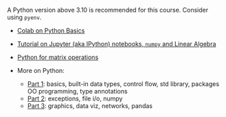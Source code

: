 
A Python version above 3.10 is recommended for this course. Consider using `pyenv`.

- [Colab on Python Basics](https://colab.research.google.com/github/DM561/dm561.github.io/blob/master/assets/Python_in_a_Nutshell.ipynb)

- [Tutorial on Jupyter (aka IPython) notebooks, `numpy` and Linear Algebra](https://github.com/DM871/dm871.github.io/blob/main/notebooks/Tutorial.ipynb)

- [Python for matrix operations](https://github.com/DM871/dm871.github.io/blob/main/notebooks/Tutorial4Exam.ipynb)

- More on Python: 

  - [Part 1](https://dm561.github.io/assets/dm561-lec1.pdf): basics, built-in
    data types, control flow, std library, packages OO programming, type annotations
  - [Part 2](https://dm561.github.io/assets/dm561-lec2.pdf): exceptions, file i/o, numpy
  - [Part 3](https://dm561.github.io/assets/dm561-lec3.pdf): graphics, data viz,
    networks, pandas
